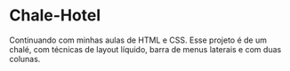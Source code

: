 # Chale-Hotel
 Continuando com minhas aulas de HTML e CSS. Esse projeto é de um chalé, com técnicas de layout líquido, barra de menus laterais e com duas colunas.
